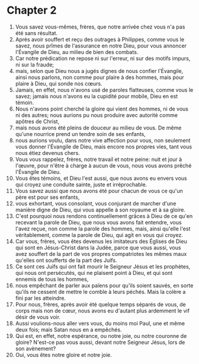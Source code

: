# Chapter 2

1. Vous savez vous-mêmes, frères, que notre arrivée chez vous n'a pas été sans résultat.
2. Après avoir souffert et reçu des outrages à Philippes, comme vous le savez, nous prîmes de l'assurance en notre Dieu, pour vous annoncer l'Évangile de Dieu, au milieu de bien des combats.
3. Car notre prédication ne repose ni sur l'erreur, ni sur des motifs impurs, ni sur la fraude;
4. mais, selon que Dieu nous a jugés dignes de nous confier l'Évangile, ainsi nous parlons, non comme pour plaire à des hommes, mais pour plaire à Dieu, qui sonde nos cœurs.
5. Jamais, en effet, nous n'avons usé de paroles flatteuses, comme vous le savez; jamais nous n'avons eu la cupidité pour mobile, Dieu en est témoin.
6. Nous n'avons point cherché la gloire qui vient des hommes, ni de vous ni des autres; nous aurions pu nous produire avec autorité comme apôtres de Christ,
7. mais nous avons été pleins de douceur au milieu de vous. De même qu'une nourrice prend un tendre soin de ses enfants,
8. nous aurions voulu, dans notre vive affection pour vous, non seulement vous donner l'Évangile de Dieu, mais encore nos propres vies, tant vous nous étiez devenus chers.
9. Vous vous rappelez, frères, notre travail et notre peine: nuit et jour à l'œuvre, pour n'être à charge à aucun de vous, nous vous avons prêché l'Évangile de Dieu.
10. Vous êtes témoins, et Dieu l'est aussi, que nous avons eu envers vous qui croyez une conduite sainte, juste et irréprochable.
11. Vous savez aussi que nous avons été pour chacun de vous ce qu'un père est pour ses enfants,
12. vous exhortant, vous consolant, vous conjurant de marcher d'une manière digne de Dieu, qui vous appelle à son royaume et à sa gloire.
13. C'est pourquoi nous rendons continuellement grâces à Dieu de ce qu'en recevant la parole de Dieu, que nous vous avons fait entendre, vous l'avez reçue, non comme la parole des hommes, mais, ainsi qu'elle l'est véritablement, comme la parole de Dieu, qui agit en vous qui croyez.
14. Car vous, frères, vous êtes devenus les imitateurs des Églises de Dieu qui sont en Jésus-Christ dans la Judée, parce que vous aussi, vous avez souffert de la part de vos propres compatriotes les mêmes maux qu'elles ont soufferts de la part des Juifs.
15. Ce sont ces Juifs qui ont fait mourir le Seigneur Jésus et les prophètes, qui nous ont persécutés, qui ne plaisent point à Dieu, et qui sont ennemis de tous les hommes,
16. nous empêchant de parler aux païens pour qu'ils soient sauvés, en sorte qu'ils ne cessent de mettre le comble à leurs péchés. Mais la colère a fini par les atteindre.
17. Pour nous, frères, après avoir été quelque temps séparés de vous, de corps mais non de cœur, nous avons eu d'autant plus ardemment le vif désir de vous voir.
18. Aussi voulions-nous aller vers vous, du moins moi Paul, une et même deux fois; mais Satan nous en a empêchés.
19. Qui est, en effet, notre espérance, ou notre joie, ou notre couronne de gloire? N'est-ce pas vous aussi, devant notre Seigneur Jésus, lors de son avènement?
20. Oui, vous êtes notre gloire et notre joie.

